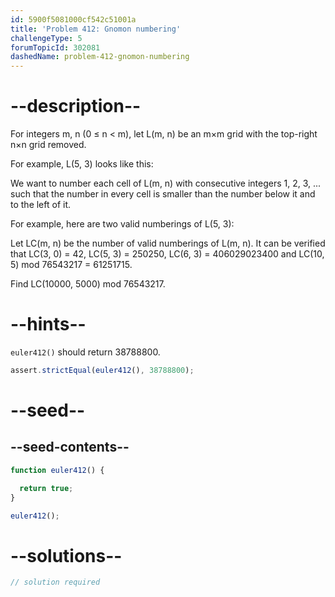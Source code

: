 ```yaml
---
id: 5900f5081000cf542c51001a
title: 'Problem 412: Gnomon numbering'
challengeType: 5
forumTopicId: 302081
dashedName: problem-412-gnomon-numbering
---
```


# --description--

For integers m, n (0 ≤ n &lt; m), let L(m, n) be an m×m grid with the top-right n×n grid removed.

For example, L(5, 3) looks like this:

We want to number each cell of L(m, n) with consecutive integers 1, 2, 3, ... such that the number in every cell is smaller than the number below it and to the left of it.

For example, here are two valid numberings of L(5, 3):

Let LC(m, n) be the number of valid numberings of L(m, n). It can be verified that LC(3, 0) = 42, LC(5, 3) = 250250, LC(6, 3) = 406029023400 and LC(10, 5) mod 76543217 = 61251715.

Find LC(10000, 5000) mod 76543217.

# --hints--

`euler412()` should return 38788800.

```js
assert.strictEqual(euler412(), 38788800);
```

# --seed--

## --seed-contents--

```js
function euler412() {

  return true;
}

euler412();
```

# --solutions--

```js
// solution required
```
